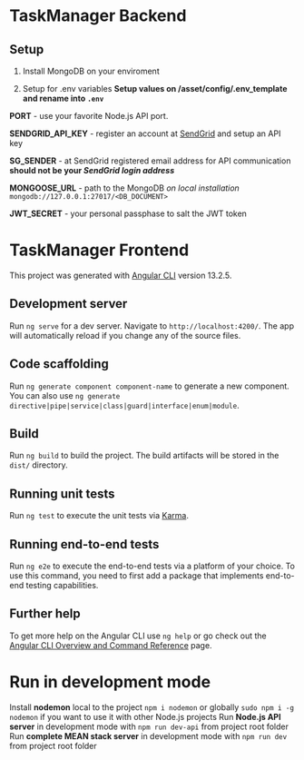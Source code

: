 # TaskManager Backend

## Setup

1. Install MongoDB on your enviroment 

2. Setup for .env variables
 **Setup values on /asset/config/.env_template and rename into `.env`**
 
 **PORT** - use your favorite Node.js API port.
 
 **SENDGRID_API_KEY** - register an account at [SendGrid](https://sendgrid.com/) and setup an API key 
 
 **SG_SENDER** - at SendGrid registered email address for API communication  **should not be your _SendGrid login address_**
 
 **MONGOOSE_URL** - path to the MongoDB *on local installation* `mongodb://127.0.0.1:27017/<DB_DOCUMENT>`
 
 **JWT_SECRET** - your personal passphase to salt the JWT token

# TaskManager Frontend

This project was generated with [Angular CLI](https://github.com/angular/angular-cli) version 13.2.5.

## Development server

Run `ng serve` for a dev server. Navigate to `http://localhost:4200/`. The app will automatically reload if you change any of the source files.

## Code scaffolding

Run `ng generate component component-name` to generate a new component. You can also use `ng generate directive|pipe|service|class|guard|interface|enum|module`.

## Build

Run `ng build` to build the project. The build artifacts will be stored in the `dist/` directory.

## Running unit tests

Run `ng test` to execute the unit tests via [Karma](https://karma-runner.github.io).

## Running end-to-end tests

Run `ng e2e` to execute the end-to-end tests via a platform of your choice. To use this command, you need to first add a package that implements end-to-end testing capabilities.

## Further help

To get more help on the Angular CLI use `ng help` or go check out the [Angular CLI Overview and Command Reference](https://angular.io/cli) page.

# Run in development mode 

Install **nodemon** local to the project `npm i nodemon` or globally `sudo npm i -g nodemon` if you want to use it with other Node.js projects
Run **Node.js API server** in development mode with `npm run dev-api` from project root folder
Run **complete MEAN stack server** in development mode with `npm run dev` from project root folder
